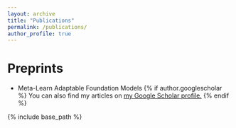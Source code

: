 ```yaml
---
layout: archive
title: "Publications"
permalink: /publications/
author_profile: true
---
```


Preprints
======
* Meta-Learn Adaptable Foundation Models
{% if author.googlescholar %}
  You can also find my articles on <u><a href="{{author.googlescholar}}">my Google Scholar profile</a>.</u>
{% endif %}

{% include base_path %}
<!--
{% for post in site.publications reversed %}
  {% include archive-single.html %}
{% endfor %} -->
